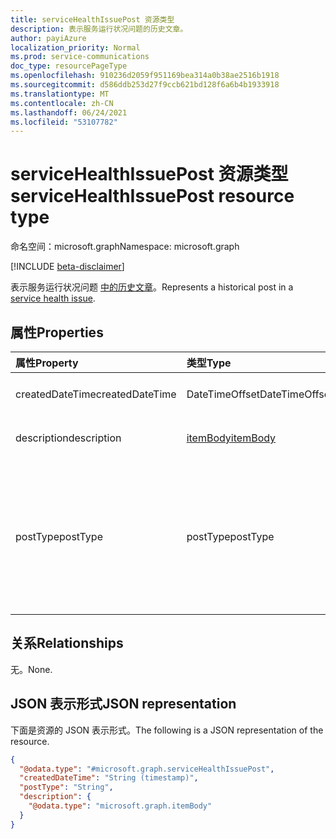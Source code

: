 ```yaml
---
title: serviceHealthIssuePost 资源类型
description: 表示服务运行状况问题的历史文章。
author: payiAzure
localization_priority: Normal
ms.prod: service-communications
doc_type: resourcePageType
ms.openlocfilehash: 910236d2059f951169bea314a0b38ae2516b1918
ms.sourcegitcommit: d586ddb253d27f9ccb621bd128f6a6b4b1933918
ms.translationtype: MT
ms.contentlocale: zh-CN
ms.lasthandoff: 06/24/2021
ms.locfileid: "53107782"
---
```

# <a name="servicehealthissuepost-resource-type"></a><span data-ttu-id="29b5b-103">serviceHealthIssuePost 资源类型</span><span class="sxs-lookup"><span data-stu-id="29b5b-103">serviceHealthIssuePost resource type</span></span>

<span data-ttu-id="29b5b-104">命名空间：microsoft.graph</span><span class="sxs-lookup"><span data-stu-id="29b5b-104">Namespace: microsoft.graph</span></span>

[!INCLUDE [beta-disclaimer](../../includes/beta-disclaimer.md)]

<span data-ttu-id="29b5b-105">表示服务运行状况问题 [中的历史文章](../resources/servicehealthissue.md)。</span><span class="sxs-lookup"><span data-stu-id="29b5b-105">Represents a historical post in a [service health issue](../resources/servicehealthissue.md).</span></span>

## <a name="properties"></a><span data-ttu-id="29b5b-106">属性</span><span class="sxs-lookup"><span data-stu-id="29b5b-106">Properties</span></span>
|<span data-ttu-id="29b5b-107">属性</span><span class="sxs-lookup"><span data-stu-id="29b5b-107">Property</span></span>|<span data-ttu-id="29b5b-108">类型</span><span class="sxs-lookup"><span data-stu-id="29b5b-108">Type</span></span>|<span data-ttu-id="29b5b-109">说明</span><span class="sxs-lookup"><span data-stu-id="29b5b-109">Description</span></span>|
|:---|:---|:---|
|<span data-ttu-id="29b5b-110">createdDateTime</span><span class="sxs-lookup"><span data-stu-id="29b5b-110">createdDateTime</span></span>|<span data-ttu-id="29b5b-111">DateTimeOffset</span><span class="sxs-lookup"><span data-stu-id="29b5b-111">DateTimeOffset</span></span>|<span data-ttu-id="29b5b-112">文章的发布时间。</span><span class="sxs-lookup"><span data-stu-id="29b5b-112">The published time of the post.</span></span>|
|<span data-ttu-id="29b5b-113">description</span><span class="sxs-lookup"><span data-stu-id="29b5b-113">description</span></span>|[<span data-ttu-id="29b5b-114">itemBody</span><span class="sxs-lookup"><span data-stu-id="29b5b-114">itemBody</span></span>](../resources/itembody.md)|<span data-ttu-id="29b5b-115">服务问题帖子的内容。</span><span class="sxs-lookup"><span data-stu-id="29b5b-115">The content of the service issue post.</span></span>|
|<span data-ttu-id="29b5b-116">postType</span><span class="sxs-lookup"><span data-stu-id="29b5b-116">postType</span></span>|<span data-ttu-id="29b5b-117">postType</span><span class="sxs-lookup"><span data-stu-id="29b5b-117">postType</span></span>|<span data-ttu-id="29b5b-118">服务问题历史文章的帖子类型。</span><span class="sxs-lookup"><span data-stu-id="29b5b-118">The post type of the service issue historical post.</span></span> <span data-ttu-id="29b5b-119">可取值为：`regular`、`quick`、`strategic`、`unknownFutureValue`。</span><span class="sxs-lookup"><span data-stu-id="29b5b-119">Possible values are: `regular`, `quick`, `strategic`, `unknownFutureValue`.</span></span>|

## <a name="relationships"></a><span data-ttu-id="29b5b-120">关系</span><span class="sxs-lookup"><span data-stu-id="29b5b-120">Relationships</span></span>
<span data-ttu-id="29b5b-121">无。</span><span class="sxs-lookup"><span data-stu-id="29b5b-121">None.</span></span>

## <a name="json-representation"></a><span data-ttu-id="29b5b-122">JSON 表示形式</span><span class="sxs-lookup"><span data-stu-id="29b5b-122">JSON representation</span></span>
<span data-ttu-id="29b5b-123">下面是资源的 JSON 表示形式。</span><span class="sxs-lookup"><span data-stu-id="29b5b-123">The following is a JSON representation of the resource.</span></span>
<!-- {
  "blockType": "resource",
  "@odata.type": "microsoft.graph.serviceHealthIssuePost"
}
-->
``` json
{
  "@odata.type": "#microsoft.graph.serviceHealthIssuePost",
  "createdDateTime": "String (timestamp)",
  "postType": "String",
  "description": {
    "@odata.type": "microsoft.graph.itemBody"
  }
}
```

